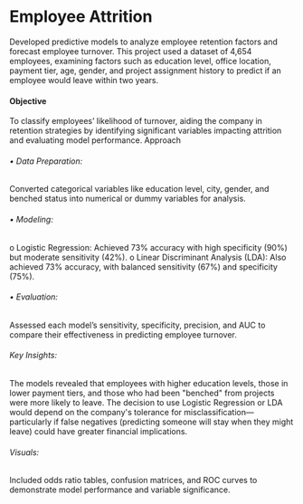 # Employee Attrition
Developed predictive models to analyze employee retention factors and forecast employee turnover. This project used a dataset of 4,654 employees, examining factors such as education level, office location, payment tier, age, gender, and project assignment history to predict if an employee would leave within two years.
#### Objective
To classify employees’ likelihood of turnover, aiding the company in retention strategies by identifying significant variables impacting attrition and evaluating model performance.
Approach
###### •	Data Preparation:
Converted categorical variables like education level, city, gender, and benched status into numerical or dummy variables for analysis.
###### •	Modeling:
o	Logistic Regression: Achieved 73% accuracy with high specificity (90%) but moderate sensitivity (42%).
o	Linear Discriminant Analysis (LDA): Also achieved 73% accuracy, with balanced sensitivity (67%) and specificity (75%).
###### •	Evaluation: 
Assessed each model’s sensitivity, specificity, precision, and AUC to compare their effectiveness in predicting employee turnover.
###### Key Insights:
The models revealed that employees with higher education levels, those in lower payment tiers, and those who had been "benched" from projects were more likely to leave. The decision to use Logistic Regression or LDA would depend on the company's tolerance for misclassification—particularly if false negatives (predicting someone will stay when they might leave) could have greater financial implications.
###### Visuals:
Included odds ratio tables, confusion matrices, and ROC curves to demonstrate model performance and variable significance.

